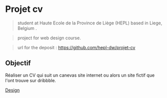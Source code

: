 # Projet cv 

> student at Haute Ecole de la Province de Liège (HEPL) based in Liege, Belgium .

>project for web design course.

>url for the deposit : https://github.com/hepl-dw/projet-cv

## Objectif

Réaliser un CV qui suit un canevas site internet ou alors un site fictif que l'ont trouve sur dribbble.

[Design](https://xd.adobe.com/view/71d1065a-6e44-4c97-ade5-5ae7003cd62d-2482/)




